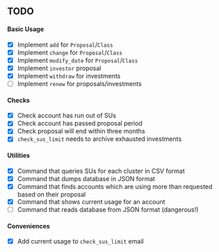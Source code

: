 TODO
---

#### Basic Usage

- [X] Implement `add` for `Proposal`/`Class`
- [X] Implement `change` for `Proposal`/`Class`
- [X] Implement `modify_date` for `Proposal`/`Class`
- [X] Implement `investor` proposal
- [X] Implement `withdraw` for investments
- [ ] Implement `renew` for proposals/investments

#### Checks

- [X] Check account has run out of SUs
- [X] Check account has passed proposal period
- [X] Check proposal will end within three months
- [X] `check_sus_limit` needs to archive exhausted investments

#### Utilities

- [X] Command that queries SUs for each cluster in CSV format
- [X] Command that dumps database in JSON format
- [X] Command that finds accounts which are using more than requested based on
  their proposal
- [X] Command that shows current usage for an account
- [ ] Command that reads database from JSON format (dangerous!)

#### Conveniences

- [X] Add current usage to `check_sus_limit` email
